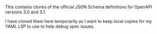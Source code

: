 This contains clones of the official JSON Schema definitions for OpenAPI versions 3.0 and 3.1.

I have cloned them here temporarily as I want to keep local copies for my YAML LSP to use to help debug spec issues.
